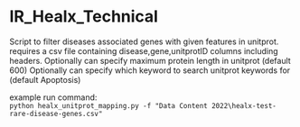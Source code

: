 ﻿# IR_Healx_Technical
Script to filter diseases associated genes with given features in unitprot. 
requires a csv file containing disease,gene,unitprotID columns including headers. 
Optionally can specify maximum protein length in unitprot (default 600)
Optionally can specify which keyword to search unitprot keywords for (default Apoptosis)

example run command:   
`python healx_unitprot_mapping.py -f "Data Content 2022\healx-test-rare-disease-genes.csv" `

